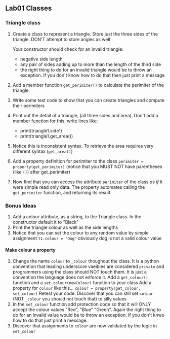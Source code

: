 ## Lab01 Classes

### Triangle class

1. Create a class to represent a triangle.  Store just the three sides of the triangle.  DON'T attempt to store angles as well

    Your constructor should check for an invalid triangle:
    - negative side length
    - any pair of sides adding up to more than the length of the third side
    - the right thing to do for an invalid triangle would be to throw an exception.  If you don't know how to do that then just print a message

1. Add a member function `get_perimiter()` to calculate the perimiter of the triangle.

1. Write some test code to show that you can create triangles and compute their perimiters

1. Print out the detail of a triangle, (all three sides and area).  Don't add a member function for this, write lines like:
    - print(triangle1.side1)
    - print(triangle1.get_area())

1. Notice this is inconsistent syntax. To retrieve the area requires very different syntax (`get_area()`)

1. Add a property definition for perimiter to the class
    `perimiter = property(get_perimiter)`
(notice that you MUST NOT have parentheses (like `()`) after get_perimiter)
1. Now find that you can access the attribute `perimiter` of the class *as if* it were simple read only data.  The property automates calling the `get_perimiter` function, and returning its result

### Bonus Ideas

1. Add a colour attribute, as a string, to the Triangle class.  In the constructor default it to "Black"
1. Print the triangle colour as well as the side lengths
1. Notice that you can set the colour to any random value by simple assignment
    `t1.colour = "Dog"`
    obviously dog is not a valid colour value

#### Make colour a property
1. Change the name `colour` to `_colour` thoughout the class.  It is a python convention that leading underscore vaeibles are considered `private` and programmers using the class should NOT touch them.  It is just a convention the language does not enforce it.
Add a `get_colour()` function and a `set_colour(newColour)` function to your class
Add a property for `colour` like this...
    `colour = property(get_colour, set_colour)`
Retest your code.  Discover that you can still set `colour` (NOT `_colour` you should not touch that) to silly values
1. In the `set_colour` function add protection code so that it will ONLY accept the colour values "Red", "Blue" "Green".  Again the right thing to do for an invalid value would be to throw an exception.  If you don't knwo how to do that just print a message.
1. Discover that assignments to `colour` are now validated by the logic in `set_colour`